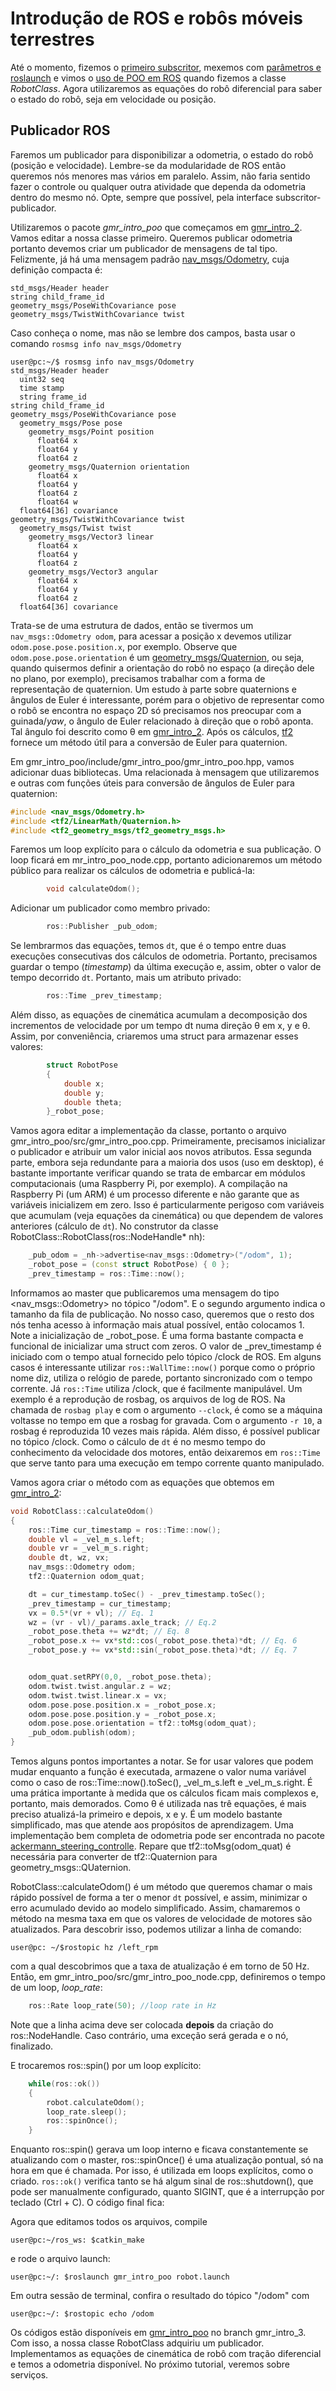 # Introdução de ROS e robôs móveis terrestres

Até o momento, fizemos o [primeiro subscritor](https://github.com/akihirohh/gmr_intro), mexemos com [parâmetros e roslaunch](https://github.com/akihirohh/gmr_intro_1) e vimos o [uso de POO em ROS](https://github.com/akihirohh/gmr_intro_2) quando fizemos a classe *RobotClass*. Agora utilizaremos as equações do robô diferencial para saber o estado do robô, seja em velocidade ou posição. 

## Publicador ROS

Faremos um publicador para disponibilizar a odometria, o estado do robô (posição e velocidade). Lembre-se da modularidade de ROS então queremos nós menores mas vários em paralelo. Assim, não faria sentido fazer o controle ou qualquer outra atividade que dependa da odometria dentro do mesmo nó. Opte, sempre que possível, pela interface subscritor-publicador. 

Utilizaremos o pacote *gmr_intro_poo* que começamos em [gmr_intro_2](https://github.com/akihirohh/gmr_intro_2). Vamos editar a nossa classe primeiro. Queremos publicar odometria portanto devemos criar um publicador de mensagens de tal tipo. Felizmente, já há uma mensagem padrão [nav_msgs/Odometry](http://docs.ros.org/melodic/api/nav_msgs/html/msg/Odometry.html), cuja definição compacta é:

```
std_msgs/Header header
string child_frame_id
geometry_msgs/PoseWithCovariance pose
geometry_msgs/TwistWithCovariance twist
```

Caso conheça o nome, mas não se lembre dos campos, basta usar o comando `rosmsg info nav_msgs/Odometry`

```console
user@pc:~/$ rosmsg info nav_msgs/Odometry
std_msgs/Header header
  uint32 seq
  time stamp
  string frame_id
string child_frame_id
geometry_msgs/PoseWithCovariance pose
  geometry_msgs/Pose pose
    geometry_msgs/Point position
      float64 x
      float64 y
      float64 z
    geometry_msgs/Quaternion orientation
      float64 x
      float64 y
      float64 z
      float64 w
  float64[36] covariance
geometry_msgs/TwistWithCovariance twist
  geometry_msgs/Twist twist
    geometry_msgs/Vector3 linear
      float64 x
      float64 y
      float64 z
    geometry_msgs/Vector3 angular
      float64 x
      float64 y
      float64 z
  float64[36] covariance
```

Trata-se de uma estrutura de dados, então se tivermos um `nav_msgs::Odometry odom`, para acessar a posição x devemos utilizar `odom.pose.pose.position.x`, por exemplo. Observe que `odom.pose.pose.orientation` é um [geometry_msgs/Quaternion](http://docs.ros.org/melodic/api/geometry_msgs/html/msg/Quaternion.html), ou seja, quando quisermos definir a orientação do robô no espaço (a direção dele no plano, por exemplo), precisamos trabalhar com a forma de representação de quaternion. Um estudo à parte sobre quaternions e ângulos de Euler é interessante, porém para o objetivo de representar como o robô se encontra no espaço 2D só precisamos nos preocupar com a guinada/*yaw*, o ângulo de Euler relacionado à direção que o robô aponta. Tal ângulo foi descrito como &theta; em [gmr_intro_2](https://github.com/akihirohh/gmr_intro_2). Após os cálculos, [tf2](http://wiki.ros.org/tf2/Tutorials/Quaternions) fornece um método útil para a conversão de Euler para quaternion. 

Em gmr_intro_poo/include/gmr_intro_poo/gmr_intro_poo.hpp, vamos adicionar duas bibliotecas. Uma relacionada à mensagem que utilizaremos e outras com funções úteis para conversão de ângulos de Euler para quaternion:
```cpp
#include <nav_msgs/Odometry.h>
#include <tf2/LinearMath/Quaternion.h>
#include <tf2_geometry_msgs/tf2_geometry_msgs.h>
```

Faremos um loop explícito para o cálculo da odometria e sua publicação. O loop ficará em mr_intro_poo_node.cpp, portanto adicionaremos um método público para realizar os cálculos de odometria e publicá-la:
```cpp
        void calculateOdom();
```

Adicionar um publicador como membro privado:
```cpp
        ros::Publisher _pub_odom;
```

Se lembrarmos das equações, temos `dt`, que é o tempo entre duas execuções consecutivas dos cálculos de odometria. Portanto, precisamos guardar o tempo (*timestamp*) da última execução e, assim, obter o valor de tempo decorrido `dt`. Portanto, mais um atributo privado:
```cpp
        ros::Time _prev_timestamp;
```
Além disso, as equações de cinemática acumulam a decomposição dos incrementos de velocidade por um tempo dt numa direção &theta; em x, y e &theta;. Assim, por conveniência, criaremos uma struct para armazenar esses valores:
```cpp
        struct RobotPose
        {
            double x;
            double y;
            double theta;
        }_robot_pose;
```

Vamos agora editar a implementação da classe, portanto o arquivo gmr_intro_poo/src/gmr_intro_poo.cpp. Primeiramente, precisamos inicializar o publicador e atribuir um valor inicial aos novos atributos. Essa segunda parte, embora seja redundante para a maioria dos usos (uso em desktop), é bastante importante verificar quando se trata de embarcar em módulos computacionais (uma Raspberry Pi, por exemplo). A compilação na Raspberry Pi (um ARM) é um processo diferente e não garante que as variáveis inicializem em zero. Isso é particularmente perigoso com variáveis que acumulam (veja equações da cinemática) ou que dependem de valores anteriores (cálculo de `dt`). No construtor da classe RobotClass::RobotClass(ros::NodeHandle* nh):

```cpp
    _pub_odom = _nh->advertise<nav_msgs::Odometry>("/odom", 1);
    _robot_pose = (const struct RobotPose) { 0 };
    _prev_timestamp = ros::Time::now();
```

 Informamos ao master que publicaremos uma mensagem do tipo <nav_msgs::Odometry> no tópico "/odom". E o segundo argumento indica o tamanho da fila de publicação. No nosso caso, queremos que o resto dos nós tenha acesso à informação mais atual possível, então colocamos 1. Note a inicialização de _robot_pose. É uma forma bastante compacta e funcional de inicializar uma struct com zeros. O valor de _prev_timestamp é iniciado com o tempo atual fornecido pelo tópico /clock de ROS. Em alguns casos é interessante utilizar `ros::WallTime::now()` porque como o próprio nome diz, utiliza o relógio de parede, portanto sincronizado com o tempo corrente. Já `ros::Time` utiliza /clock, que é facilmente manipulável. Um exemplo é a reprodução de rosbag, os arquivos de log de ROS. Na chamada de `rosbag play` e com o argumento `--clock`, é como se a máquina voltasse no tempo em que a rosbag for gravada. Com o argumento `-r 10`, a rosbag é reproduzida 10 vezes mais rápida. Além disso, é possível publicar no tópico /clock. Como o cálculo de `dt` é no mesmo tempo do conhecimento da velocidade dos motores, então deixaremos em `ros::Time` que serve tanto para uma execução em tempo corrente quanto manipulado. 
 
 Vamos agora criar o método com as equações que obtemos em [gmr_intro_2](https://github.com/akihirohh/gmr_intro_2):

```cpp
void RobotClass::calculateOdom()
{
    ros::Time cur_timestamp = ros::Time::now();
    double vl = _vel_m_s.left;
    double vr = _vel_m_s.right;
    double dt, wz, vx;
    nav_msgs::Odometry odom;
    tf2::Quaternion odom_quat;

    dt = cur_timestamp.toSec() - _prev_timestamp.toSec();
    _prev_timestamp = cur_timestamp;
    vx = 0.5*(vr + vl); // Eq. 1                     
    wz = (vr - vl)/_params.axle_track; // Eq.2
    _robot_pose.theta += wz*dt; // Eq. 8
    _robot_pose.x += vx*std::cos(_robot_pose.theta)*dt; // Eq. 6
    _robot_pose.y += vx*std::sin(_robot_pose.theta)*dt; // Eq. 7


    odom_quat.setRPY(0,0, _robot_pose.theta);
    odom.twist.twist.angular.z = wz;
    odom.twist.twist.linear.x = vx;
    odom.pose.pose.position.x = _robot_pose.x;
    odom.pose.pose.position.y = _robot_pose.x;
    odom.pose.pose.orientation = tf2::toMsg(odom_quat);
    _pub_odom.publish(odom);
}
```

Temos alguns pontos importantes a notar. Se for usar valores que podem mudar enquanto a função é executada, armazene o valor numa variável como o caso de ros::Time::now().toSec(), _vel_m_s.left e _vel_m_s.right. É uma prática importante à medida que os cálculos ficam mais complexos e, portanto, mais demorados. Como &theta; é utilizada nas trê equações, é mais preciso atualizá-la primeiro e depois, x e y. É um modelo bastante simplificado, mas que atende aos propósitos de aprendizagem. Uma implementação bem completa de odometria pode ser encontrada no pacote [ackermann_steering_controlle](https://github.com/ros-controls/ros_controllers/blob/melodic-devel/ackermann_steering_controller/include/ackermann_steering_controller/odometry.h). Repare que tf2::toMsg(odom_quat) é necessária para converter de tf2::Quaternion para geometry_msgs::QUaternion.

RobotClass::calculateOdom() é um método que queremos chamar o mais rápido possível de forma a ter o menor `dt` possível, e assim, minimizar o erro acumulado devido ao modelo simplificado. Assim, chamaremos o método na mesma taxa em que os valores de velocidade de motores são atualizados. Para descobrir isso, podemos utilizar a linha de comando:

```console
user@pc: ~/$rostopic hz /left_rpm
```

com a qual descobrimos que a taxa de atualização é em torno de 50 Hz. Então, em gmr_intro_poo/src/gmr_intro_poo_node.cpp, definiremos o tempo de um loop, *loop_rate*:
```cpp
    ros::Rate loop_rate(50); //loop rate in Hz
```
Note que a linha acima deve ser colocada **depois** da criação do ros::NodeHandle. Caso contrário, uma exceção será gerada e o nó, finalizado.

E trocaremos ros::spin() por um loop explícito:
```cpp
    while(ros::ok())
    {
        robot.calculateOdom();
        loop_rate.sleep();
        ros::spinOnce();
    }
```

Enquanto ros::spin() gerava um loop interno e ficava constantemente se atualizando com o master, ros::spinOnce() é uma atualização pontual, só na hora em que é chamada. Por isso, é utilizada em loops explícitos, como o criado. `ros::ok()` verifica tanto se há algum sinal de ros::shutdown(), que pode ser manualmente configurado, quanto SIGINT, que é a interrupção por teclado (Ctrl + C). O código final fica:

Agora que editamos todos os arquivos, compile
```console
user@pc:~/ros_ws: $catkin_make
```
e rode o arquivo launch:
```console
user@pc:~/: $roslaunch gmr_intro_poo robot.launch
```
Em outra sessão de terminal, confira o resultado do tópico "/odom" com

```console
user@pc:~/: $rostopic echo /odom
```
Os códigos estão disponíveis em [gmr_intro_poo](https://github.com/akihirohh/gmr_intro_poo) no branch gmr_intro_3. Com isso, a nossa classe RobotClass adquiriu um publicador. Implementamos as equações de cinemática de robô com tração diferencial e temos a odometria disponível. No próximo tutorial, veremos sobre serviços.
